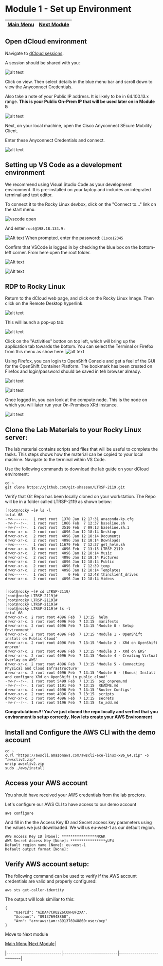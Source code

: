 # Module 1 - Set up Environment
|[Main Menu](https://github.com/git-shassan/LTRSP-2119/blob/main/README.md)|[Next Module](https://github.com/git-shassan/LTRSP-2119/blob/main/Module%202%20-%20XRd%20on%20OpenShift%20onprem/README.md)|
|----------------------------|----------------------------|

## Open dCloud environment

Navigate to [dCloud sessions](https://dcloud2-rtp.cisco.com/dashboard/sessions?returnPathTitleKey=view-session).

A session should be shared with you:

![alt text](image-5.png)

Click on view. Then select details in the blue menu bar and scroll down to view the Anyconnect Credentials.

Also take a note of your Public IP address. It is likely to be in 64.100.13.x range. **This is your Public On-Prem IP that will be used later on in Module 5**

![alt text](image-6.png)


Next, on your local machine, open the Cisco Anyconnect SEcure Mobility Client.

Enter these Anyconnect Credentials and connect.

![alt text](image-7.png)


## Setting up VS Code as a development environment

We recommend using Visual Studio Code as your development environment. It is pre-installed on your laptop and includes an integrated terminal and text editor.

To connect it to the Rocky Linux devbox, click on the "Connect to..." link on the start menu:

![vscode open](vscode-open.png)

And enter `root@198.18.134.9:`

![Alt text](image-4.png)
When prompted, enter the password: `C1sco12345`

Confirm that VSCode is logged in by checking the blue box on the bottom-left corner. From here open the root folder.

![Alt text](image-1.png)

![Alt text](image-2.png)
## RDP to Rocky Linux
Return to the dCloud web page, and click on the Rocky Linux Image. Then click on the Remote Desktop hyperlink.

![alt text](image-8.png)

This will launch a pop-up tab:

![alt text](image-9.png)

Click on the "Activities" botton on top left, which will bring up the application tab towards the bottom. You can select the Terminal or Firefox from this menu as show here: 
![alt text](image-10.png)

Using Firefox, you can login to OpenShift Console and get a feel of the GUI for the OpenShift Container Platform. The bookmark has been created on Firefox and login/password should be saved in teh browser already.

![alt text](OCP-Login1.png)

![alt text](OCP-Login2.png)

 Once logged in, you can look at the compute node. This is the node on which you will later run your On-Premises XRd instance. 
 
![alt text](OCP-Login3.png)

## Clone the Lab Materials to your Rocky Linux server: 
The lab material contains scripts and files that will be useful to complete the tasks. This steps shows how the material can be copied to your local machine. Navigate to the terminal within VS Code.

Use the following commands to download the lab guide on your dCloud enviroment: 
```
cd ~
git clone https://github.com/git-shassan/LTRSP-2119.git
```

Verify that Git Repo has been locally cloned on your workstation. The Repo will be in a folder called LTRSP-2119 as shown below:

```
[root@rocky ~]# ls -l
total 68
-rw-------.  1 root root  1370 Jan 12 17:31 anaconda-ks.cfg
-rw-r--r--.  1 root root  1066 Feb  7 12:37 baseline.sh
-rw-r--r--.  1 root root  3510 Feb  7 09:13 baseline.sh.1
drwxr-xr-x.  2 root root  4096 Jan 12 18:14 Desktop
drwxr-xr-x.  2 root root  4096 Jan 12 18:14 Documents
drwxr-xr-x.  2 root root  4096 Jan 12 18:14 Downloads
-rwx------.  1 root root 11679 Feb  7 12:37 get_helm.sh
drwxr-xr-x. 15 root root  4096 Feb  7 13:15 LTRSP-2119  
drwxr-xr-x.  2 root root  4096 Jan 12 18:14 Music
drwxr-xr-x.  2 root root  4096 Jan 12 18:14 Pictures
drwxr-xr-x.  2 root root  4096 Jan 12 18:14 Public
drwxr-xr-x.  2 root root  4096 Feb  7 12:39 temp
drwxr-xr-x.  2 root root  4096 Jan 12 18:14 Templates
drwx------.  1 root root     0 Feb  7 12:48 thinclient_drives
drwxr-xr-x.  2 root root  4096 Jan 12 18:14 Videos


[root@rocky ~]# cd LTRSP-2119/
[root@rocky LTRSP-2119]#
[root@rocky LTRSP-2119]#
[root@rocky LTRSP-2119]#
[root@rocky LTRSP-2119]# ls -l
total 68
drwxr-xr-x. 2 root root 4096 Feb  7 13:15  helm
drwxr-xr-x. 5 root root 4096 Feb  7 13:15  manifests
drwxr-xr-x. 2 root root 4096 Feb  7 13:15 'Module 0 - Setup Environment'
drwxr-xr-x. 2 root root 4096 Feb  7 13:15 'Module 1 - OpenShift install on Public Cloud'
drwxr-xr-x. 2 root root 4096 Feb  7 13:15 'Module 2 - XRd on OpenShift onprem'
drwxr-xr-x. 2 root root 4096 Feb  7 13:15 'Module 3 - XRd on EKS'
drwxr-xr-x. 2 root root 4096 Feb  7 13:15 'Module 4 - Creating Virtual Overlay on AWS'
drwxr-xr-x. 2 root root 4096 Feb  7 13:15 'Module 5 - Connecting Physical and Cloud Infrastructure'
drwxr-xr-x. 2 root root 4096 Feb  7 13:15 'Module 6 - [Bonus] Install and configure XRd on OpenShift in public cloud'
-rw-r--r--. 1 root root 5499 Feb  7 13:15  ocp_onprem.md
-rw-r--r--. 1 root root 1191 Feb  7 13:15  README.md
drwxr-xr-x. 4 root root 4096 Feb  7 13:15 'Router Configs'
drwxr-xr-x. 2 root root 4096 Feb  7 13:15  scripts
drwxr-xr-x. 3 root root 4096 Feb  7 13:15  secrets
-rw-r--r--. 1 root root 5196 Feb  7 13:15  to_add.md
```

**Congratulations!!! You've just cloned the repo locally and verfied that you environment is setup correctly. Now lets create your AWS Environment**


## Install and Configure the AWS CLI with the demo account
    cd ~
    curl "https://awscli.amazonaws.com/awscli-exe-linux-x86_64.zip" -o "awscliv2.zip"
    unzip awscliv2.zip
    sudo ./aws/install

## Access your AWS account
You should have received your AWS credentials from the lab proctors.

Let's configure our AWS CLI to have access to our demo account

    aws configure


And fill in the the Access Key ID and Secret access key parameters using the values we just downloaded. We will us eu-west-1 as our default region.

    AWS Access Key ID [None]: ****************NX6K
    AWS Secret Access Key [None]: ****************yUF4
    Default region name [None]: eu-west-1
    Default output format [None]: 

## Verify AWS account setup: 
The following command can be used to verify if the AWS account credentials are valid and properly configured: 
```
aws sts get-caller-identity
```
The output will look similiar to this: 
```
{
    "UserId": "AIDA47CRU2Z6CONHUF2XA",
    "Account": "891376948860",
    "Arn": "arn:aws:iam::891376948860:user/ocp"
}
```

Move to Next module

[Main Menu](https://github.com/git-shassan/LTRSP-2119/blob/main/README.md)|[Next Module](https://github.com/git-shassan/LTRSP-2119/blob/main/Module%202%20-%20XRd%20on%20OpenShift%20onprem/README.md)|

|----------------------------|----------------------------|----------------------------|


